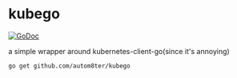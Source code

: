 # kubego 

[![GoDoc](https://godoc.org/github.com/autom8ter/kubego?status.svg)](https://godoc.org/github.com/autom8ter/kubego)


a simple wrapper around kubernetes-client-go(since it's annoying)

    go get github.com/autom8ter/kubego